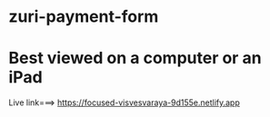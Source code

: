 # zuri-payment-form
# Best viewed on a computer or an iPad 
Live link===> https://focused-visvesvaraya-9d155e.netlify.app

